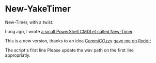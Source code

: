 # New-YakeTimer
New-Timer, with a twist.

Long ago, I wrote [a small PowerShell CMDLet called New-Timer](https://gist.github.com/XPlantefeve/cedf72a328e894cdc2d2974d3f437a94).

This is a new version, thanks to an idea [CommiCOzzy](https://www.reddit.com/user/ComicOzzy) [gave me on Reddit](https://www.reddit.com/r/PowerShell/comments/a4u7hv/whats_the_most_impressive_thing_youve_managed_to/)

The script's first line Please update the wav path on the first line appropriatly.
